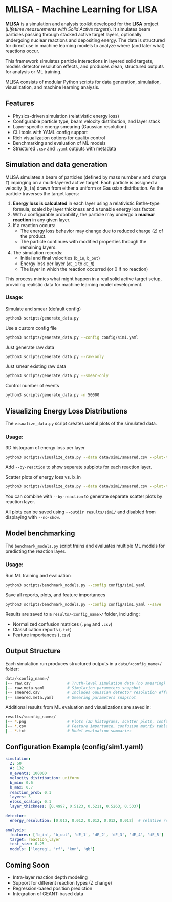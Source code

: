 # MLISA - Machine Learning for LISA

**MLISA** is a simulation and analysis toolkit developed for the **LISA** project (*LIfetime measurements with Solid Active targets*). It simulates beam particles passing through stacked active target layers, optionally undergoing nuclear reactions and depositing energy. The data is structured for direct use in machine learning models to analyze where (and later what) reactions occur.

This framework simulates particle interactions in layered solid targets, models detector resolution effects, and produces clean, structured outputs for analysis or ML training.

MLISA consists of modular Python scripts for data generation, simulation, visualization, and machine learning analysis.


##  Features

- Physics-driven simulation (relativistic energy loss)
- Configurable particle type, beam velocity distribution, and layer stack
- Layer-specific energy smearing (Gaussian resolution)
- CLI tools with YAML config support
- Rich visualization options for quality control
- Benchmarking and evaluation of ML models
- Structured `.csv` and `.yaml` outputs with metadata


## Simulation and data generation

MLISA simulates a beam of particles (defined by mass number `A` and charge `Z`) impinging on a multi-layered active target. Each particle is assigned a velocity (`b_in`) drawn from either a uniform or Gaussian distribution. As the particle traverses the target layers:

1. **Energy loss is calculated** in each layer using a relativistic Bethe-type formula, scaled by layer thickness and a tunable energy loss factor.
2. With a configurable probability, the particle may undergo a **nuclear reaction** in any given layer.
3. If a reaction occurs:
   - The energy loss behavior may change due to reduced charge (`Z`) of the product.
   - The particle continues with modified properties through the remaining layers.
4. The simulation records:
   - Initial and final velocities (`b_in`, `b_out`)
   - Energy loss per layer (`dE_1` to `dE_N`)
   - The layer in which the reaction occurred (or 0 if no reaction)

This process mimics what might happen in a real solid active target setup, providing realistic data for machine learning model development.

### Usage:

Simulate and smear (default config)

```bash
python3 scripts/generate_data.py
```

Use a custom config file

```bash
python3 scripts/generate_data.py --config config/sim1.yaml
```

Just generate raw data

```bash
python3 scripts/generate_data.py --raw-only
```

Just smear existing raw data

```bash
python3 scripts/generate_data.py --smear-only
```

Control number of events

```bash
python3 scripts/generate_data.py -n 50000
```

## Visualizing Energy Loss Distributions

The `visualize_data.py` script creates useful plots of the simulated data.

### Usage:

3D histogram of energy loss per layer

```bash
python3 scripts/visualize_data.py --data data/sim1/smeared.csv --plot-type hist3d
```

Add `--by-reaction` to show separate subplots for each reaction layer.

Scatter plots of energy loss vs. b_in

```bash
python3 scripts/visualize_data.py --data data/sim1/smeared.csv --plot-type scatter
```

You can combine with `--by-reaction` to generate separate scatter plots by reaction layer.

All plots can be saved using `--outdir results/sim1/` and disabled from displaying with `--no-show`.

## Model benchmarking

The `benchmark_models.py` script trains and evaluates multiple ML models for predicting the reaction layer.

### Usage:

Run ML training and evaluation

```bash
python3 scripts/benchmark_models.py --config config/sim1.yaml
```

Save all reports, plots, and feature importances

```bash
python3 scripts/benchmark_models.py --config config/sim1.yaml --save
```

Results are saved to a `results/<config_name>/` folder, including:

- Normalized confusion matrices (`.png` and `.csv`)
- Classification reports (`.txt`)
- Feature importances (`.csv`)

## Output Structure

Each simulation run produces structured outputs in a `data/<config_name>/` folder:

```bash
data/<config_name>/
|-- raw.csv                # Truth-level simulation data (no smearing)
|-- raw.meta.yaml          # Simulation parameters snapshot
|-- smeared.csv            # Includes Gaussian detector resolution effects
|-- smeared.meta.yaml      # Smearing parameters snapshot
```

Additional results from ML evaluation and visualizations are saved in:

```bash
results/<config_name>/
|-- *.png                  # Plots (3D histograms, scatter plots, confusion matrices)
|-- *.csv                  # Feature importance, confusion matrix tables
|-- *.txt                  # Model evaluation summaries
```

## Configuration Example (config/sim1.yaml)

```yaml
simulation:
  Z: 50
  A: 132
  n_events: 100000
  velocity_distribution: uniform
  b_min: 0.6
  b_max: 0.7
  reaction_prob: 0.1
  layers: 5
  eloss_scaling: 0.1
  layer_thickness: [0.4997, 0.5123, 0.5211, 0.5263, 0.5337]

detector:
  energy_resolution: [0.012, 0.012, 0.012, 0.012, 0.012]  # relative resolution, sigma

analysis:
  features: ['b_in', 'b_out', 'dE_1', 'dE_2', 'dE_3', 'dE_4', 'dE_5']
  target: reaction_layer
  test_size: 0.25
  models: ['logreg', 'rf', 'knn', 'gb']
```

## Coming Soon

- Intra-layer reaction depth modeling
- Support for different reaction types (Z change)
- Regression-based position prediction
- Integration of GEANT-based data


